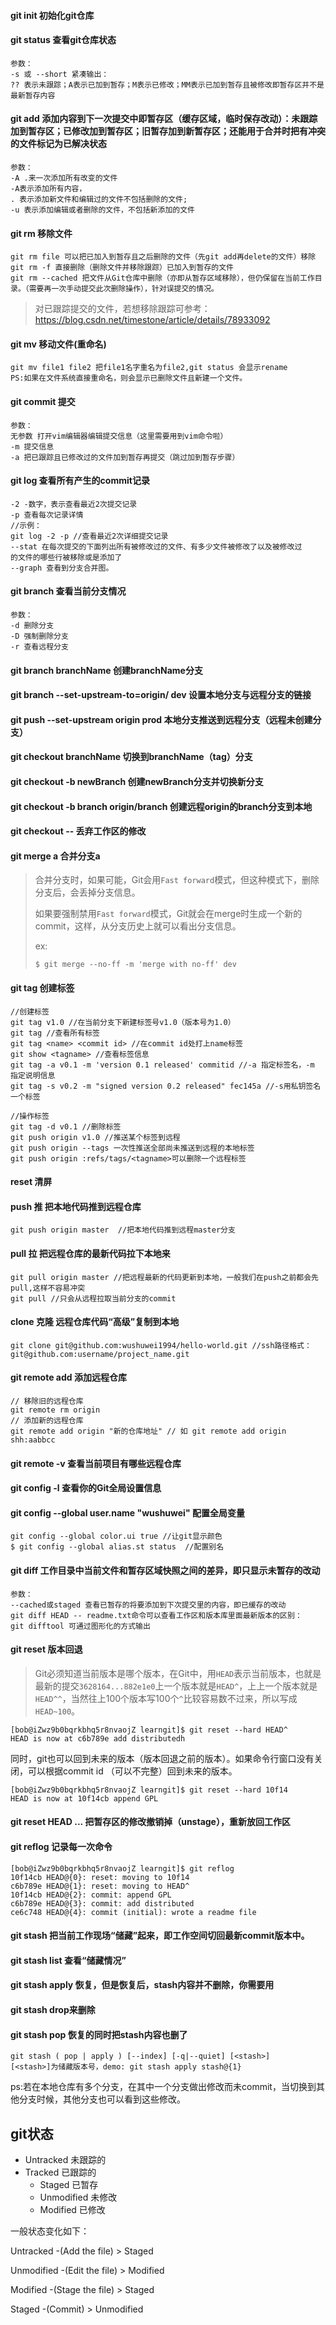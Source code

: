 #### git init 初始化git仓库
#### git status 查看git仓库状态
    参数：
    -s 或 --short 紧凑输出：
    ?? 表示未跟踪；A表示已加到暂存；M表示已修改；MM表示已加到暂存且被修改即暂存区并不是最新暂存内容
#### git add 添加内容到下一次提交中即暂存区（缓存区域，临时保存改动）：未跟踪加到暂存区；已修改加到暂存区；旧暂存加到新暂存区；还能用于合并时把有冲突的文件标记为已解决状态
    参数：
    -A .来一次添加所有改变的文件
    -A表示添加所有内容， 
    . 表示添加新文件和编辑过的文件不包括删除的文件; 
    -u 表示添加编辑或者删除的文件，不包括新添加的文件
#### git rm 移除文件

```
git rm file 可以把已加入到暂存且之后删除的文件（先git add再delete的文件）移除
git rm -f 直接删除（删除文件并移除跟踪）已加入到暂存的文件
git rm --cached 把文件从Git仓库中删除（亦即从暂存区域移除），但仍保留在当前工作目录。（需要再一次手动提交此次删除操作），针对误提交的情况。
```

> 对已跟踪提交的文件，若想移除跟踪可参考：<https://blog.csdn.net/timestone/article/details/78933092>

####  git mv 移动文件(重命名)
```
git mv file1 file2 把file1名字重名为file2,git status 会显示rename
PS:如果在文件系统直接重命名，则会显示已删除文件且新建一个文件。
```

#### git commit 提交 
	参数：
	无参数 打开vim编辑器编辑提交信息（这里需要用到vim命令啦）
	-m 提交信息
	-a 把已跟踪且已修改过的文件加到暂存再提交（跳过加到暂存步骤）
#### git log 查看所有产生的commit记录

```
-2 -数字，表示查看最近2次提交记录
-p 查看每次记录详情 
//示例：
git log -2 -p //查看最近2次详细提交记录
--stat 在每次提交的下面列出所有被修改过的文件、有多少文件被修改了以及被修改过
的文件的哪些行被移除或是添加了
--graph 查看到分支合并图。
```

#### git branch 查看当前分支情况
	参数：
	-d 删除分支
	-D 强制删除分支
	-r 查看远程分支


#### git branch branchName 创建branchName分支

#### git branch --set-upstream-to=origin/<branch> dev 设置本地分支与远程分支的链接

#### git push --set-upstream origin prod 本地分支推送到远程分支（远程未创建分支）

#### git checkout branchName 切换到branchName（tag）分支
#### git checkout -b newBranch 创建newBranch分支并切换新分支

#### git checkout -b branch origin/branch 创建远程origin的branch分支到本地

#### git checkout -- <file> 丢弃工作区的修改

#### git merge a 合并分支a

> 合并分支时，如果可能，Git会用`Fast forward`模式，但这种模式下，删除分支后，会丢掉分支信息。
>
> 如果要强制禁用`Fast forward`模式，Git就会在merge时生成一个新的commit，这样，从分支历史上就可以看出分支信息。
>
> ex:
>
> ```
> $ git merge --no-ff -m 'merge with no-ff' dev
> ```



#### git tag <name> 创建标签

```
//创建标签
git tag v1.0 //在当前分支下新建标签号v1.0（版本号为1.0）
git tag //查看所有标签
git tag <name> <commit id> //在commit id处打上name标签
git show <tagname> //查看标签信息
git tag -a v0.1 -m 'version 0.1 released' commitid //-a 指定标签名，-m 指定说明信息
git tag -s v0.2 -m "signed version 0.2 released" fec145a //-s用私钥签名一个标签

//操作标签
git tag -d v0.1 //删除标签
git push origin v1.0 //推送某个标签到远程
git push origin --tags 一次性推送全部尚未推送到远程的本地标签
git push origin :refs/tags/<tagname>可以删除一个远程标签
```



#### reset 清屏
#### push 推 把本地代码推到远程仓库
	git push origin master  //把本地代码推到远程master分支
#### pull 拉 把远程仓库的最新代码拉下本地来
	git pull origin master //把远程最新的代码更新到本地，一般我们在push之前都会先pull,这样不容易冲突
	git pull //只会从远程拉取当前分支的commit
#### clone 克隆 远程仓库代码“高级”复制到本地
	git clone git@github.com:wushuwei1994/hello-world.git //ssh路径格式：git@github.com:username/project_name.git

#### git remote add 添加远程仓库

```
// 移除旧的远程仓库
git remote rm origin
// 添加新的远程仓库
git remote add origin "新的仓库地址" // 如 git remote add origin shh:aabbcc
```

#### git remote -v 查看当前项目有哪些远程仓库
#### git config -l 查看你的Git全局设置信息 
#### git config --global user.name "wushuwei" 配置全局变量

```
git config --global color.ui true //让git显示颜色
$ git config --global alias.st status  //配置别名
```

#### git diff 工作目录中当前文件和暂存区域快照之间的差异，即只显示未暂存的改动
    参数：
    --cached或staged 查看已暂存的将要添加到下次提交里的内容，即已缓存的改动
    git diff HEAD -- readme.txt命令可以查看工作区和版本库里面最新版本的区别：
    git difftool 可通过图形化的方式输出

#### git reset 版本回退 

> Git必须知道当前版本是哪个版本，在Git中，用`HEAD`表示当前版本，也就是最新的提交`3628164...882e1e0`上一个版本就是`HEAD^`，上上一个版本就是`HEAD^^`，当然往上100个版本写100个`^`比较容易数不过来，所以写成`HEAD~100`。

```
[bob@iZwz9b0bqrkbhq5r8nvaojZ learngit]$ git reset --hard HEAD^
HEAD is now at c6b789e add distributedh
```

同时，git也可以回到未来的版本（版本回退之前的版本）。如果命令行窗口没有关闭，可以根据commit id （可以不完整）回到未来的版本。

```
[bob@iZwz9b0bqrkbhq5r8nvaojZ learngit]$ git reset --hard 10f14
HEAD is now at 10f14cb append GPL
```

#### git reset HEAD <file>...  把暂存区的修改撤销掉（unstage），重新放回工作区

#### git reflog 记录每一次命令

```
[bob@iZwz9b0bqrkbhq5r8nvaojZ learngit]$ git reflog
10f14cb HEAD@{0}: reset: moving to 10f14
c6b789e HEAD@{1}: reset: moving to HEAD^
10f14cb HEAD@{2}: commit: append GPL
c6b789e HEAD@{3}: commit: add distributed
ce6c748 HEAD@{4}: commit (initial): wrote a readme file
```

#### git stash 把当前工作现场“储藏”起来，即工作空间切回最新commit版本中。 

#### git stash list 查看“储藏情况”

#### git stash apply 恢复，但是恢复后，stash内容并不删除，你需要用

#### git stash drop来删除

#### git stash pop 恢复的同时把stash内容也删了

```
git stash ( pop | apply ) [--index] [-q|--quiet] [<stash>] 
[<stash>]为储藏版本号，demo: git stash apply stash@{1}
```



ps:若在本地仓库有多个分支，在其中一个分支做出修改而未commit，当切换到其他分支时候，其他分支也可以看到这些修改。




## git状态
- Untracked 未跟踪的
- Tracked 已跟踪的
  - Staged 已暂存
  - Unmodified 未修改
  - Modified 已修改 

 一般状态变化如下：

 Untracked -(Add the file) > Staged

 Unmodified -(Edit the file) > Modified

 Modified -(Stage the file) > Staged

 Staged -(Commit) > Unmodified


```

```